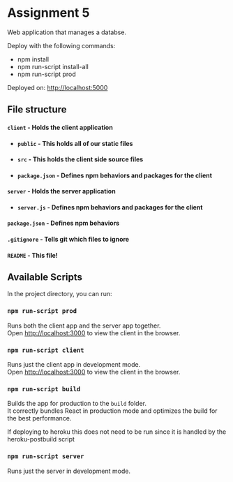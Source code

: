 # Assignment 5

Web application that manages a databse.

Deploy with the following commands:
- npm install
- npm run-script install-all
- npm run-script prod

Deployed on: [http://localhost:5000](http://localhost:5000)


## File structure
#### `client` - Holds the client application
- #### `public` - This holds all of our static files
- #### `src` - This holds the client side source files
- #### `package.json` - Defines npm behaviors and packages for the client
#### `server` - Holds the server application

- #### `server.js` - Defines npm behaviors and packages for the client
#### `package.json` - Defines npm behaviors 
#### `.gitignore` - Tells git which files to ignore
#### `README` - This file!


## Available Scripts

In the project directory, you can run:

### `npm run-script prod`

Runs both the client app and the server app together.<br>
Open [http://localhost:3000](http://localhost:3000) to view the client in the browser.

### `npm run-script client`

Runs just the client app in development mode.<br>
Open [http://localhost:3000](http://localhost:3000) to view the client in the browser.

### `npm run-script build`

Builds the app for production to the `build` folder.<br>
It correctly bundles React in production mode and optimizes the build for the best performance.

If deploying to heroku this does not need to be run since it is handled by the heroku-postbuild script<br>

### `npm run-script server`

Runs just the server in development mode.<br>
